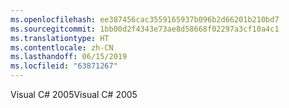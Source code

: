 ```yaml
---
ms.openlocfilehash: ee387456cac3559165937b096b2d66201b210bd7
ms.sourcegitcommit: 1bb00d2f4343e73ae8d58668f02297a3cf10a4c1
ms.translationtype: HT
ms.contentlocale: zh-CN
ms.lasthandoff: 06/15/2019
ms.locfileid: "63871267"
---
```

<span data-ttu-id="00079-101">Visual C# 2005</span><span class="sxs-lookup"><span data-stu-id="00079-101">Visual C# 2005</span></span>